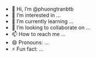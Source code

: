 - 👋 Hi, I’m @phuongtranbtb
- 👀 I’m interested in ...
- 🌱 I’m currently learning ...
- 💞️ I’m looking to collaborate on ...
- 📫 How to reach me ...
- 😄 Pronouns: ...
- ⚡ Fun fact: ...

<!---
phuongtranbtb/phuongtranbtb is a ✨ special ✨ repository because its `README.md` (this file) appears on your GitHub profile.
You can click the Preview link to take a look at your changes.
--->
